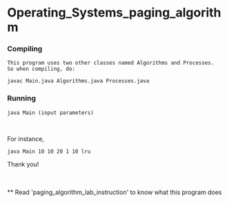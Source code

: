 # Operating_Systems_paging_algorithm
### Compiling
```
This program uses two other classes named Algorithms and Processes.
So when compiling, do: 

javac Main.java Algorithms.java Processes.java
```

### Running

```
java Main (input parameters)
```
<br>

For instance, 
```
java Main 10 10 20 1 10 lru    
```
Thank you!

<br></br>
** Read 'paging_algorithm_lab_instruction' to know what this program does
